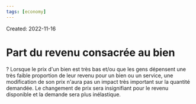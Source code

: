 ```yaml
---
tags: [economy] 
---
```

Created: 2022-11-16

# Part du revenu consacrée au bien
?
Lorsque le prix d'un bien est très bas et/ou que les gens dépensent une très faible proportion de leur revenu pour un bien ou un service, une modification de son prix n'aura pas un impact très important sur la quantité demandée. Le changement de prix sera insignifiant pour le revenu disponible et la demande sera plus inélastique.
<!--SR:!2023-11-27,238,270-->